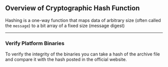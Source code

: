 ## Overview of Cryptographic Hash Function

Hashing is a one-way function that maps data of arbitrary size (often called the `message`) to a bit array of a fixed size (message digest)

---

### Verify Platform Binaries

To verify the integrity of the binaries you can take a hash of the archive file and compare it with the hash posted in the official website.
